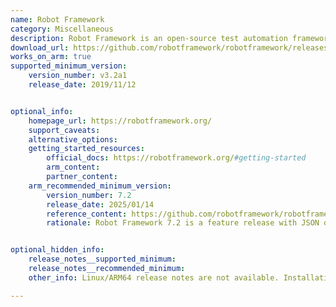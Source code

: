 ```yaml
---
name: Robot Framework 
category: Miscellaneous
description: Robot Framework is an open-source test automation framework used for acceptance testing, acceptance test-driven development (ATDD), and robotic process automation (RPA).
download_url: https://github.com/robotframework/robotframework/releases
works_on_arm: true
supported_minimum_version:
    version_number: v3.2a1
    release_date: 2019/11/12


optional_info:
    homepage_url: https://robotframework.org/
    support_caveats:
    alternative_options:
    getting_started_resources:
        official_docs: https://robotframework.org/#getting-started
        arm_content:
        partner_content:
    arm_recommended_minimum_version:
        version_number: 7.2
        release_date: 2025/01/14
        reference_content: https://github.com/robotframework/robotframework/blob/master/doc/releasenotes/rf-7.2.rst
        rationale: Robot Framework 7.2 is a feature release with JSON output support, GROUP syntax for grouping keywords and control structures, new Libdoc technology including translations, enhancements for working with bytes and binary data, and various other features and fixes.


optional_hidden_info:
    release_notes__supported_minimum: 
    release_notes__recommended_minimum:
    other_info: Linux/ARM64 release notes are not available. Installation and testing are done via the [tar archive](https://github.com/robotframework/robotframework/releases/tag/v3.2a1).

---
```

